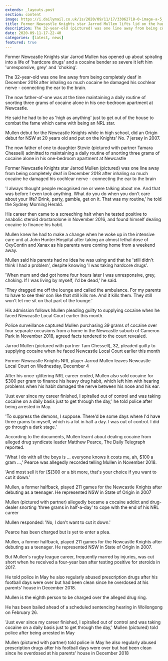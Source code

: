 ```yaml
---
extends: _layouts.post
section: content
image: https://i.dailymail.co.uk/1s/2020/09/11/17/33062718-0-image-a-5_1599840034247.jpg 
title: Former Newcastle Knights star Jarrod Mullen lifts lid on the huge cocaine bender that almost killed 
description: The 32-year-old (pictured) was one line away from being completely deaf in December 2018 after inhaling so much cocaine he damaged his cochlear nerve - connecting the ear to the brain. 
date: 2020-09-11-17-22-40 
categories: [latest, news] 
featured: true 
--- 
```

Former Newcastle Knights star Jarrod Mullen has opened up about spiraling into a life of 'hardcore drugs' and a cocaine bender so severe it left him 'unresponsive, grey' and 'choking'.

The 32-year-old was one line away from being completely deaf in December 2018 after inhaling so much cocaine he damaged his cochlear nerve - connecting the ear to the brain.

The now father-of-one was at the time maintaining a daily routine of snorting three grams of cocaine alone in his one-bedroom apartment at Newcastle.

He said he had to be as 'high as anything' just to get out of the house to combat the fame which came with being an NRL star.

Mullen debut for the Newcastle Knights while in high school, did an Origin debut for NSW at 20 years old and put on the Knights' No. 7 jersey in 2007.

The now father of one to daughter Stevie (pictured with partner Tamara Chessell) admitted to maintaining a daily routine of snorting three grams of cocaine alone in his one-bedroom apartment at Newcastle

Former Newcastle Knights star Jarrod Mullen (pictured) was one line away from being completely deaf in December 2018 after inhaling so much cocaine he damaged his cochlear nerve - connecting the ear to the brain

'I always thought people recognised me or were talking about me. And that was before I even took anything. What do you do when you don't care about your life? Drink, party, gamble, get on it. That was my routine,' he told the Sydney Morning Herald.

His career then came to a screeching halt when he tested positive to anabolic steroid drostanolone in November 2016, and found himself dealing cocaine to finance his habit.

Mullen knew he had to make a change when he woke up in the intensive care unit at John Hunter Hospital after taking an almost lethal dose of OxyContin and Xanax as his parents were coming home from a weekend away.

Mullen said his parents had no idea he was using and that he 'still didn't think I had a problem', despite knowing 'I was taking hardcore drugs'.

'When mum and dad got home four hours later I was unresponsive, grey, choking. If I was living by myself, I'd be dead,' he said.

'They dragged me off the lounge and called the ambulance. For my parents to have to see their son like that still kills me. And it kills them. They still won't let me sit on that part of the lounge.'  

His admission follows Mullen pleading guilty to supplying cocaine when he faced Newcastle Local Court earlier this month.

Police surveillance captured Mullen purchasing 39 grams of cocaine over four separate occasions from a home in the Newcastle suburb of Cameron Park in November 2018, agreed facts tendered to the court revealed.

Jarrod Mullen (pictured with partner Tam Chessell), 32, pleaded guilty to supplying cocaine when he faced Newcastle Local Court earlier this month

Former Newcastle Knights NRL player Jarrod Mullen leaves Newcastle Local Court on Wednesday, December 4

After his once-glittering NRL career ended, Mullen also sold cocaine for $300 per gram to finance his heavy drug habit, which left him with hearing problems when his habit damaged the nerve between his nose and his ear. 

'Just ever since my career finished, I spiralled out of control and was taking cocaine on a daily basis just to get through the day,' he told police after being arrested in May.

'To suppress the demons, I suppose. There'd be some days where I'd have three grams to myself, which is a lot in half a day. I was out of control. I did go through a dark stage.'

According to the documents, Mullen learnt about dealing cocaine from alleged drug syndicate leader Matthew Pearce, The Daily Telegraph reported.

'What I do with all the boys is … everyone knows it costs me, ah, $100 a gram …,' Pearce was allegedly recorded telling Mullen in November 2018. 

'And most sell it for [$]300 or a bit more, that's your choice if you want to cut it down.'

Mullen, a former halfback, played 211 games for the Newcastle Knights after debuting as a teenager. He represented NSW in State of Origin in 2007

Mullen (pictured with partner) allegedly became a cocaine addict and drug-dealer snorting 'three grams in half-a-day' to cope with the end of his NRL career

Mullen responded: 'No, I don't want to cut it down.' 

Pearce has been charged but is yet to enter a plea. 

Mullen, a former halfback, played 211 games for the Newcastle Knights after debuting as a teenager. He represented NSW in State of Origin in 2007.

But Mullen's rugby league career, frequently marred by injuries, was cut short when he received a four-year ban after testing positive for steroids in 2017.

He told police in May he also regularly abused prescription drugs after his football days were over but had been clean since he overdosed at his parents' house in December 2018.

Mullen is the eighth person to be charged over the alleged drug ring.

He has been bailed ahead of a scheduled sentencing hearing in Wollongong on February 26.

'Just ever since my career finished, I spiralled out of control and was taking cocaine on a daily basis just to get through the day,' Mullen (pictured) told police after being arrested in May

Mullen (pictured with partner) told police in May he also regularly abused prescription drugs after his football days were over but had been clean since he overdosed at his parents' house in December 2018

